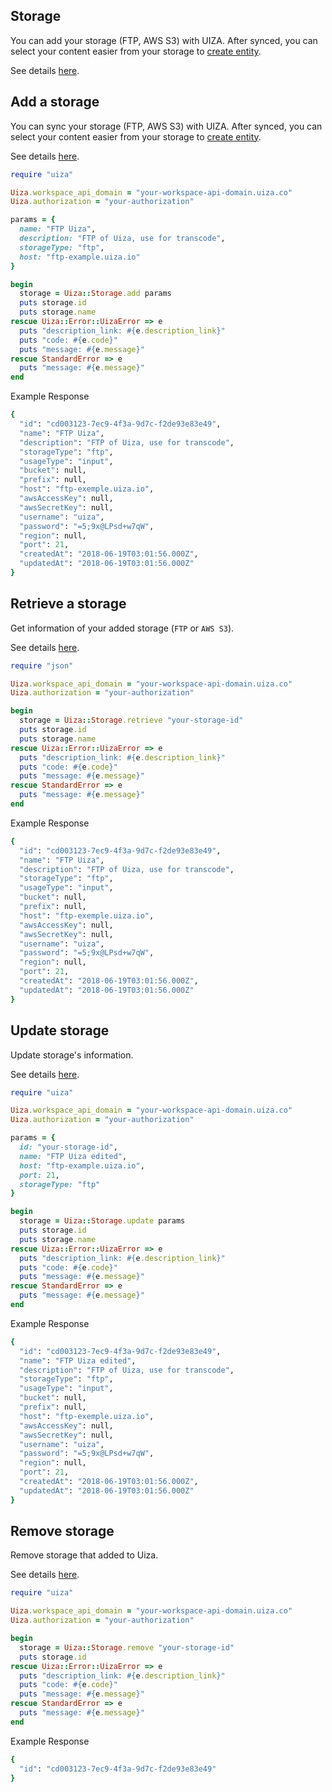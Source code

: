 ## Storage
You can add your storage (FTP, AWS S3) with UIZA.
After synced, you can select your content easier from your storage to [create entity](https://docs.uiza.io/#create-entity).

See details [here](https://docs.uiza.io/#storage).

## Add a storage
You can sync your storage (FTP, AWS S3) with UIZA.
After synced, you can select your content easier from your storage to [create entity](https://docs.uiza.io/#create-entity).

See details [here](https://docs.uiza.io/#add-a-storage).

```ruby
require "uiza"

Uiza.workspace_api_domain = "your-workspace-api-domain.uiza.co"
Uiza.authorization = "your-authorization"

params = {
  name: "FTP Uiza",
  description: "FTP of Uiza, use for transcode",
  storageType: "ftp",
  host: "ftp-example.uiza.io"
}

begin
  storage = Uiza::Storage.add params
  puts storage.id
  puts storage.name
rescue Uiza::Error::UizaError => e
  puts "description_link: #{e.description_link}"
  puts "code: #{e.code}"
  puts "message: #{e.message}"
rescue StandardError => e
  puts "message: #{e.message}"
end
```

Example Response
```ruby
{
  "id": "cd003123-7ec9-4f3a-9d7c-f2de93e83e49",
  "name": "FTP Uiza",
  "description": "FTP of Uiza, use for transcode",
  "storageType": "ftp",
  "usageType": "input",
  "bucket": null,
  "prefix": null,
  "host": "ftp-exemple.uiza.io",
  "awsAccessKey": null,
  "awsSecretKey": null,
  "username": "uiza",
  "password": "=5;9x@LPsd+w7qW",
  "region": null,
  "port": 21,
  "createdAt": "2018-06-19T03:01:56.000Z",
  "updatedAt": "2018-06-19T03:01:56.000Z"
}
```

## Retrieve a storage
Get information of your added storage (`FTP` or `AWS S3`).

See details [here](https://docs.uiza.io/#retrieve-a-storage).

```ruby
require "json"

Uiza.workspace_api_domain = "your-workspace-api-domain.uiza.co"
Uiza.authorization = "your-authorization"

begin
  storage = Uiza::Storage.retrieve "your-storage-id"
  puts storage.id
  puts storage.name
rescue Uiza::Error::UizaError => e
  puts "description_link: #{e.description_link}"
  puts "code: #{e.code}"
  puts "message: #{e.message}"
rescue StandardError => e
  puts "message: #{e.message}"
end
```

Example Response
```ruby
{
  "id": "cd003123-7ec9-4f3a-9d7c-f2de93e83e49",
  "name": "FTP Uiza",
  "description": "FTP of Uiza, use for transcode",
  "storageType": "ftp",
  "usageType": "input",
  "bucket": null,
  "prefix": null,
  "host": "ftp-exemple.uiza.io",
  "awsAccessKey": null,
  "awsSecretKey": null,
  "username": "uiza",
  "password": "=5;9x@LPsd+w7qW",
  "region": null,
  "port": 21,
  "createdAt": "2018-06-19T03:01:56.000Z",
  "updatedAt": "2018-06-19T03:01:56.000Z"
}
```

## Update storage
Update storage's information.

See details [here](https://docs.uiza.io/#update-storage).

```ruby
require "uiza"

Uiza.workspace_api_domain = "your-workspace-api-domain.uiza.co"
Uiza.authorization = "your-authorization"

params = {
  id: "your-storage-id",
  name: "FTP Uiza edited",
  host: "ftp-example.uiza.io",
  port: 21,
  storageType: "ftp"
}

begin
  storage = Uiza::Storage.update params
  puts storage.id
  puts storage.name
rescue Uiza::Error::UizaError => e
  puts "description_link: #{e.description_link}"
  puts "code: #{e.code}"
  puts "message: #{e.message}"
rescue StandardError => e
  puts "message: #{e.message}"
end
```

Example Response
```ruby
{
  "id": "cd003123-7ec9-4f3a-9d7c-f2de93e83e49",
  "name": "FTP Uiza edited",
  "description": "FTP of Uiza, use for transcode",
  "storageType": "ftp",
  "usageType": "input",
  "bucket": null,
  "prefix": null,
  "host": "ftp-exemple.uiza.io",
  "awsAccessKey": null,
  "awsSecretKey": null,
  "username": "uiza",
  "password": "=5;9x@LPsd+w7qW",
  "region": null,
  "port": 21,
  "createdAt": "2018-06-19T03:01:56.000Z",
  "updatedAt": "2018-06-19T03:01:56.000Z"
}
```

## Remove storage
Remove storage that added to Uiza.

See details [here](https://docs.uiza.io/#remove-storage).

```ruby
require "uiza"

Uiza.workspace_api_domain = "your-workspace-api-domain.uiza.co"
Uiza.authorization = "your-authorization"

begin
  storage = Uiza::Storage.remove "your-storage-id"
  puts storage.id
rescue Uiza::Error::UizaError => e
  puts "description_link: #{e.description_link}"
  puts "code: #{e.code}"
  puts "message: #{e.message}"
rescue StandardError => e
  puts "message: #{e.message}"
end
```

Example Response
```ruby
{
  "id": "cd003123-7ec9-4f3a-9d7c-f2de93e83e49"
}
```
